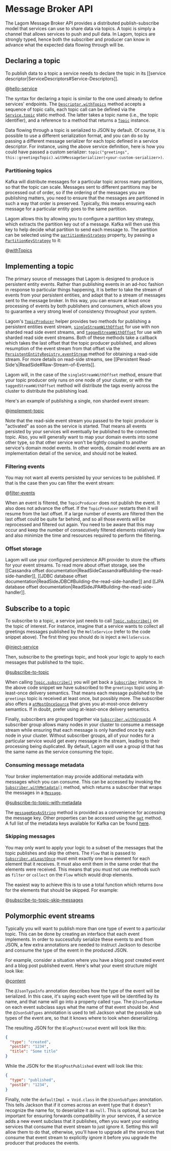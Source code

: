 # Message Broker API

The Lagom Message Broker API provides a distributed publish-subscribe model that services can use to share data via topics. A topic is simply a channel that allows services to push and pull data. In Lagom, topics are strongly typed, hence both the subscriber and producer can know in advance what the expected data flowing through will be.

## Declaring a topic

To publish data to a topic a service needs to declare the topic in its [[service descriptor|ServiceDescriptors#Service-Descriptors]].

@[hello-service](code/docs/javadsl/mb/HelloService.java)

The syntax for declaring a topic is similar to the one used already to define services' endpoints. The [`Descriptor.withTopics`](api/index.html?com/lightbend/lagom/javadsl/api/Descriptor.html#withTopics-com.lightbend.lagom.javadsl.api.Descriptor.TopicCall...-) method accepts a sequence of topic calls, each topic call can be defined via the [`Service.topic`](api/index.html?com/lightbend/lagom/javadsl/api/Service.html#topic-java.lang.String-java.lang.reflect.Method-) static method. The latter takes a topic name (i.e., the topic identifier), and a reference to a method that returns a [`Topic`](api/index.html?com/lightbend/lagom/javadsl/api/broker/Topic.html) instance.

Data flowing through a topic is serialized to JSON by default. Of course, it is possible to use a different serialization format, and you can do so by passing a different message serializer for each topic defined in a service descriptor. For instance, using the above service definition, here is how you could have passed a custom serializer: `topic("greetings", this::greetingsTopic).withMessageSerializer(<your-custom-serializer>)`.

### Partitioning topics

Kafka will distribute messages for a particular topic across many partitions, so that the topic can scale. Messages sent to different partitions may be processed out of order, so if the ordering of the messages you are publishing matters, you need to ensure that the messages are partitioned in such a way that order is preserved.  Typically, this means ensuring each message for a particular entity goes to the same partition.

Lagom allows this by allowing you to configure a partition key strategy, which extracts the partition key out of a message. Kafka will then use this key to help decide what partition to send each message to. The partition can be selected using the [`partitionKeyStrategy`](api/index.html?com/lightbend/lagom/javadsl/api/broker/kafka/KafkaProperties.html#partitionKeyStrategy--) property, by passing a [`PartitionKeyStrategy`](api/index.html?com/lightbend/lagom/javadsl/api/broker/kafka/PartitionKeyStrategy.html) to it:

@[withTopics](code/docs/javadsl/mb/BlogPostService.java)

## Implementing a topic

The primary source of messages that Lagom is designed to produce is persistent entity events. Rather than publishing events in an ad-hoc fashion in response to particular things happening, it is better to take the stream of events from your persistent entities, and adapt that to a stream of messages sent to the message broker. In this way, you can ensure at least once processing of events by both publishers and consumers, which allows you to guarantee a very strong level of consistency throughout your system.

Lagom's [`TopicProducer`](api/index.html?com/lightbend/lagom/javadsl/broker/TopicProducer.html) helper provides two methods for publishing a persistent entities event stream, [`singleStreamWithOffset`](api/index.html?com/lightbend/lagom/javadsl/broker/TopicProducer.html#singleStreamWithOffset-java.util.function.Function-) for use with non sharded read side event streams, and [`taggedStreamWithOffset`](api/index.html?com/lightbend/lagom/javadsl/broker/TopicProducer.html#taggedStreamWithOffset-org.pcollections.PSequence-java.util.function.BiFunction-) for use with sharded read side event streams.  Both of these methods take a callback which takes the last offset that the topic producer published, and allows resumption of the event stream from that offset via the [`PersistentEntityRegistry.eventStream`](api/index.html?com/lightbend/lagom/javadsl/persistence/PersistentEntityRegistry.html#eventStream-com.lightbend.lagom.javadsl.persistence.AggregateEventTag-com.lightbend.lagom.javadsl.persistence.Offset-) method for obtaining a read-side stream. For more details on read-side streams, see [[Persistent Read-Side's|ReadSide#Raw-Stream-of-Events]].

Lagom will, in the case of the `singleStreamWithOffset` method, ensure that your topic producer only runs on one node of your cluster, or with the `taggedStreamWithOffset` method will distribute the tags evenly across the cluster to distribute the publishing load.

Here's an example of publishing a single, non sharded event stream:

@[implement-topic](code/docs/javadsl/mb/HelloServiceImpl.java)

Note that the read-side event stream you passed to the topic producer is "activated" as soon as the service is started. That means all events persisted by your services will eventually be published to the connected topic. Also, you will generally want to map your domain events into some other type, so that other service won't be tightly coupled to another service's domain model events. In other words, domain model events are an implementation detail of the service, and should not be leaked.

### Filtering events

You may not want all events persisted by your services to be published. If that is the case then you can filter the event stream:

@[filter-events](code/docs/javadsl/mb/FilteredServiceImpl.java)

When an event is filtered, the `TopicProducer` does not publish the event. It also does not advance the offset. If the `TopicProducer` restarts then it will resume from the last offset. If a large number of events are filtered then the last offset could be quite far behind, and so all those events will be reprocessed and filtered out again. You need to be aware that this may occur and keep the number of consecutively filtered elements relatively low and also minimize the time and resources required to perform the filtering.

### Offset storage

Lagom will use your configured persistence API provider to store the offsets for your event streams. To read more about offset storage, see the [[Cassandra offset documentation|ReadSideCassandra#Building-the-read-side-handler]], [[JDBC database offset documentation|ReadSideJDBC#Building-the-read-side-handler]] and [[JPA database offset documentation|ReadSideJPA#Building-the-read-side-handler]].

## Subscribe to a topic

To subscribe to a topic, a service just needs to call [`Topic.subscribe()`](api/index.html?com/lightbend/lagom/javadsl/api/broker/Topic.html#subscribe--) on the topic of interest. For instance, imagine that a service wants to collect all greetings messages published by the `HelloService` (refer to the code snippet above). The first thing you should do is inject a `HelloService`.

@[inject-service](code/docs/javadsl/mb/AnotherServiceImpl.java)

Then, subscribe to the greetings topic, and hook your logic to apply to each messages that published to the topic.

@[subscribe-to-topic](code/docs/javadsl/mb/AnotherServiceImpl.java)

When calling [`Topic.subscribe()`](api/index.html?com/lightbend/lagom/javadsl/api/broker/Topic.html#subscribe--) you will get back a [`Subscriber`](api/index.html?com/lightbend/lagom/javadsl/api/broker/Subscriber.html) instance. In the above code snippet we have subscribed to the `greetings` topic using at-least-once delivery semantics. That means each message published to the `greetings` topic is received at least once, but possibly more. The subscriber also offers a [`atMostOnceSource`](api/index.html?com/lightbend/lagom/javadsl/api/broker/Subscriber.html#atMostOnceSource--) that gives you at-most-once delivery semantics. If in doubt, prefer using at-least-once delivery semantics.

Finally, subscribers are grouped together via [`Subscriber.withGroupId`](api/index.html?com/lightbend/lagom/javadsl/api/broker/Subscriber.html#withGroupId-java.lang.String-). A subscriber group allows many nodes in your cluster to consume a message stream while ensuring that each message is only handled once by each node in your cluster.  Without subscriber groups, all of your nodes for a particular service would get every message in the stream, leading to their processing being duplicated.  By default, Lagom will use a group id that has the same name as the service consuming the topic.

### Consuming message metadata

Your broker implementation may provide additional metadata with messages which you can consume. This can be accessed by invoking the [`Subscriber.withMetadata()`](api/index.html?com/lightbend/lagom/javadsl/api/broker/Subscriber.html#withMetadata--) method, which returns a subscriber that wraps the messages in a [`Message`](api/index.html?com/lightbend/lagom/javadsl/api/broker/Message.html).

@[subscribe-to-topic-with-metadata](code/docs/javadsl/mb/AnotherServiceImpl.java)

The [`messageKeyAsString`](api/index.html?com/lightbend/lagom/javadsl/api/broker/Message.html#messageKeyAsString--) method is provided as a convenience for accessing the message key. Other properties can be accessed using the [`get`](api/index.html?com/lightbend/lagom/javadsl/api/broker/Message.html#get-com.lightbend.lagom.javadsl.api.broker.MetadataKey-) method. A full list of the metadata keys available for Kafka can be found [here](api/index.html?com/lightbend/lagom/javadsl/broker/kafka/KafkaMetadataKeys.html).

### Skipping messages

You may only want to apply your logic to a subset of the messages that the topic publishes and skip the others. The `Flow` that is passed to [`Subscriber.atLeastOnce`](api/com/lightbend/lagom/javadsl/api/broker/Subscriber.html#atLeastOnce-akka.stream.javadsl.Flow-) must emit exactly one `Done` element for each element that it receives. It must also emit them in the same order that the elements were received. This means that you must not use methods such as `filter` or `collect` on the `Flow` which would drop elements.

The easiest way to achieve this is to use a total function which returns `Done` for the elements that should be skipped. For example:

@[subscribe-to-topic-skip-messages](code/docs/javadsl/mb/AnotherServiceImpl.java)

## Polymorphic event streams

Typically you will want to publish more than one type of event to a particular topic. This can be done by creating an interface that each event implements. In order to successfully serialize these events to and from JSON, a few extra annotations are needed to instruct Jackson to describe and consume the type of the event in the produced JSON.

For example, consider a situation where you have a blog post created event and a blog post published event. Here's what your event structure might look like:

@[content](code/docs/javadsl/mb/BlogPostEvent.java)

The `@JsonTypeInfo` annotation describes how the type of the event will be serialized. In this case, it's saying each event type will be identified by its name, and that name will go into a property called `type`. The `@JsonTypeName` on each event subclass says what the name of that event should be. And the `@JsonSubTypes` annotation is used to tell Jackson what the possible sub types of the event are, so that it knows where to look when deserializing.

The resulting JSON for the `BlogPostCreated` event will look like this:

```json
{
  "type": "created",
  "postId": "1234",
  "title": "Some title"
}
```

While the JSON for the `BlogPostPublished` event will look like this:

```json
{
  "type": "published",
  "postId": "1234",
}
```

Finally, note the `defaultImpl = Void.class` in the `@JsonSubTypes` annotation. This tells Jackson that if it comes across an event type that it doesn't recognize the name for, to deserialize it as `null`. This is optional, but can be important for ensuring forwards compatibility in your services, if a service adds a new event subclass that it publishes, often you want your existing services that consume that event stream to just ignore it. Setting this will allow them to do that, otherwise, you'll have to upgrade all the services that consume that event stream to explicitly ignore it before you upgrade the producer that produces the events.
